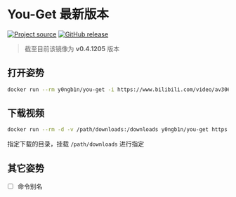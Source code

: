 # You-Get 最新版本

[![Project source](https://img.shields.io/badge/source-soimort/you--get-green.svg?logo=github&logoColor=white&style=flat-square)](https://github.com/soimort/you-get)
[![GitHub release](https://img.shields.io/github/release/soimort/you-get.svg?style=flat-square)](https://github.com/soimort/you-get/releases)

> 截至目前该镜像为 **v0.4.1205** 版本

## 打开姿势

```bash
docker run --rm y0ngb1n/you-get -i https://www.bilibili.com/video/av30682159/
```

## 下载视频

```bash
docker run --rm -d -v /path/downloads:/downloads y0ngb1n/you-get https://www.bilibili.com/video/av30682159/
```

指定下载的目录，挂载 `/path/downloads` 进行指定

## 其它姿势

- [ ] 命令别名
